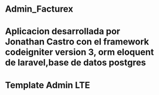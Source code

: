 # Admin_Facturex

# Aplicacion desarrollada por Jonathan Castro con el framework codeigniter version 3, orm eloquent de laravel,base de datos postgres
# Template Admin LTE
